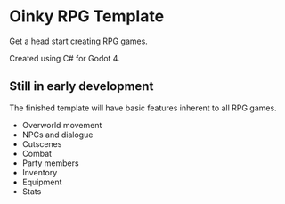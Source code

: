 # Oinky RPG Template
Get a head start creating RPG games.

Created using C# for Godot 4.

## Still in early development
The finished template will have basic features inherent to all RPG games.
- Overworld movement
- NPCs and dialogue
- Cutscenes
- Combat
- Party members
- Inventory
- Equipment
- Stats
